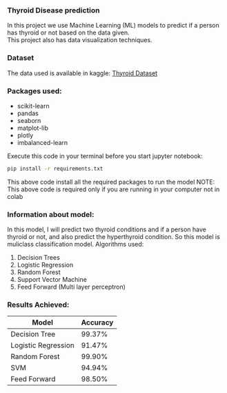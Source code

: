 ### Thyroid Disease prediction
In this project we use Machine Learning (ML) models to predict if a person has thyroid or not based on the data given.<br>
This project also has data visualization techniques.

### Dataset
The data used is available in kaggle: [Thyroid Dataset](https://www.kaggle.com/datasets/yasserhessein/thyroid-disease-data-set) <br>

### Packages used:
- scikit-learn
- pandas
- seaborn
- matplot-lib
- plotly
- imbalanced-learn

Execute this code in your terminal before you start jupyter notebook:
```bash
pip install -r requirements.txt
```
This above code install all the required packages to run the model
NOTE: This above code is required only if you are running in your computer not in colab

### Information about model:
In this model, I will predict two thyroid conditions and if a person have thyroid or not, and also predict the hyperthyroid condition. So this model is muliclass classification model.
Algorithms used:
1. Decision Trees
2. Logistic Regression
3. Random Forest
4. Support Vector Machine
5. Feed Forward (Multi layer perceptron)


### Results Achieved:
|Model|Accuracy|
|---|---|
|Decision Tree |99.37%|
|Logistic Regression| 91.47%|
|Random Forest |99.90%|
|SVM|94.94%|
|Feed Forward|98.50%|
